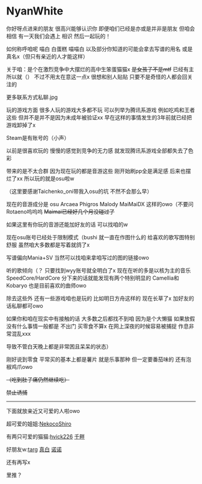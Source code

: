 # NyanWhite

你好呀点进来的朋友 很高兴能够认识你 即便咱们已经是亦或是并非是朋友 但咱会相信 有一天我们会遇上 相识 然后一起玩的！

如何称呼咱呢 喵白 白蛋糕 喵喵白 以及部分你知道的可能会拿去写谱的用名 或是真名x（但只有亲近的人才能这样）

关于咱：是个在激烈竞争中大摆烂的高中生笨蛋猫猫x ~~是女孩子不是mtf~~ 已经有主所以就（） 不过不用太在意这一点x 很想和别人贴贴 只要不是奇怪的人都会回关注的

更多联系方式私聊.jpg

玩的游戏方面 很多人玩的游戏大多都不玩 可以列举为腾讯系游戏 例如吃鸡和王者这些 但并不是并不是因为未成年被验证xx 早在这样的事情发生的3年前就已经把游戏卸掉了x

Steam是有账号的（小声）

以前是很喜欢玩的 慢慢的感觉到竞争的无力感 就发现腾讯系游戏全部都失去了色彩

带来的是不太合群 因为现在玩的都是音游这些 刚开始刷pp全是满足感  后来也摆烂了xx 所以玩的就是osu啦w

（这里要感谢Taichenko_oni带我入osu的坑 不然不会那么早）

现在的音游成分是 osu Arcaea Phigros Malody MaiMaiDX 这样的owo（不要问Rotaeno呜呜呜 ~~Maimai已经好几个月没碰过了~~

如果这里有你玩的音游还能加好友的话 可以找咱的w

现在osu账号已经处于限制模式（bushi 就一直在作图什么的 给喜欢的歌写图特别舒服 虽然咱大多数都是写着就鸽了x

写谱偏向Mania+SV 当然可以找咱来拿咱写过的图的链接owo

听的歌倾向（？ 只要找到wyy账号就全明白了x 现在在听的多是以核为主的音乐 SpeedCore/HardCore 分下来的话就能发现有两个特别明显的 Camellia和Kobaryo 也是目前喜欢的曲师owo

除去这些外 还有一些游戏咱也是玩的 比如明日方舟这样的 现在长草了x 加好友的话私聊都可owo

如果你和咱在现实中有接触的话 大多数之后都找不到咱 因为是个大懒猫 如果放假没有什么事情一般都是 不出门 买零食不算x 在网上深夜的时候容易被捕捉 作息非常混乱xxx

导致不管白天晚上都是非常困且呆呆的状态）

刚好说到零食 平常买的基本上都是薯片 就是乐事那种 但一定要番茄味的 还有泡椒鸡爪owo

~~（吃到肚子痛仍然继续吃）~~ 

~~禁止诱捕~~

---

下面就放亲近又可爱的人啦owo

超可爱的姐姐:[NekocoShiro](http://twitter.com/lemonococoa)

有两只可爱的猫猫:[hvick226](https://twitter.com/hvick226w) [千畔](https://twitter.com/never7ko)

好朋友w:[targ](https://twitter.com/LivansNot) [真白](https://twitter.com/sioesukision) [诺诺](https://twitter.com/noive123)

还有再写x

里推？
